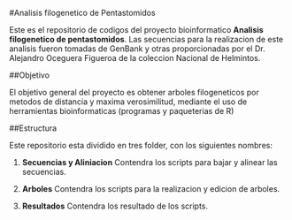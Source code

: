 #Analisis filogenetico de Pentastomidos 

Este es el repositorio de codigos del proyecto bioinformatico **Analisis filogenetico de pentastomidos**. Las secuencias para la realizacion de este analisis fueron tomadas de GenBank y otras proporcionadas por el Dr. Alejandro Oceguera Figueroa de la coleccion Nacional de Helmintos.


##Objetivo

El objetivo general del proyecto es obtener  arboles filogeneticos por metodos de distancia y maxima verosimilitud, mediante el uso de herramientas bioinformaticas (programas y paqueterias de R)


##Estructura

Este repositorio esta dividido en tres folder, con los siguientes nombres:

1) **Secuencias y Aliniacion** Contendra los scripts para bajar y alinear las secuencias.

2) **Arboles** Contendra los scripts para la realizacion y edicion de arboles. 
3) **Resultados** Contendra los resultado de los scripts.
